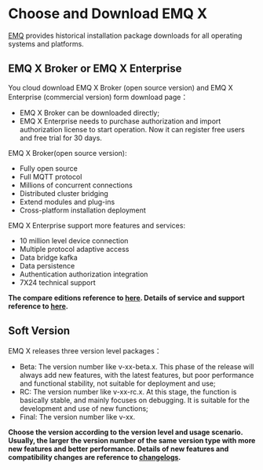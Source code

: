 # Choose and Download EMQ X

[EMQ](https://www.emqx.io/downloads) provides historical installation package downloads for all operating systems and platforms.

## EMQ X Broker or EMQ X Enterprise

You cloud download EMQ X Broker (open source version) and EMQ X Enterprise (commercial version) form download page：

- EMQ X Broker can be downloaded directly;
- EMQ X Enterprise needs to purchase authorization and import authorization license to start operation. Now it can register free users and free trial for 30 days.


EMQ X Broker(open source version):

- Fully open source
- Full MQTT protocol
- Millions of concurrent connections
- Distributed cluster bridging
- Extend modules and plug-ins
- Cross-platform installation deployment

EMQ X Enterprise support more features and services:

- 10 million level device connection
- Multiple protocol adaptive access
- Data bridge kafka
- Data persistence
- Authentication authorization integration
- 7X24 technical support


**The compare editions reference to [here](https://www.emqx.io/products/enterprise). Details of service and support reference to [here](https://www.emqx.io/services/support).**


## Soft Version

EMQ X releases three version level packages：

- Beta: The version number like v-xx-beta.x. This phase of the release will always add new features, with the latest features, but poor performance and functional stability, not suitable for deployment and use;
- RC: The version number like v-xx-rc.x. At this stage, the function is basically stable, and mainly focuses on debugging. It is suitable for the development and use of new functions;
- Final: The version number like v-xx.


**Choose the version according to the version level and usage scenario. Usually, the larger the version number of the same version type with more new features and better performance. Details of new features and compatibility changes are reference to [changelogs](https://www.emqx.io/changelogs/6).**
